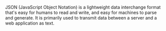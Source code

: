 JSON (JavaScript Object Notation) is a lightweight data interchange format that's easy for humans to read and write, and easy for machines to parse and generate. It is primarily used to transmit data between a server and a web application as text.



